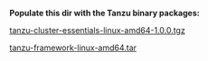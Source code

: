 **Populate this dir with the Tanzu binary packages:**

[tanzu-cluster-essentials-linux-amd64-1.0.0.tgz](https://network.tanzu.vmware.com/products/tanzu-cluster-essentials/)

[tanzu-framework-linux-amd64.tar](https://network.tanzu.vmware.com/products/tanzu-application-platform/#/releases/1030465/file_groups/6315)